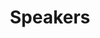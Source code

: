 ---
#######################
## To keep any param unused, just leave its value as empty. Nothing after the : for the param
#######################
########################
# Required params for each section
id: 6 # id of the section used for id'ing the section in classes
is_active: "no"
title: "Speakers"
bg_color: "#014a99" # please use hex values
has_fetched_data: "yes"
is_speaker_data: "yes"
#################################
css_classes_fetched_row: "my-5 row row-cols-sm-1 row-cols-md-3"
css_classes_fetched_col: "my-3 text-center"
# Container and grid classes
css_classes_container: "container pt-5 pb-5"
css_classes_row: "row"
# Classes for grid columns
css_classes_col_one: "col-sm-12"
#################################
# CSS classes for the params above
css_classes_title: "fw-bold display-3 text-white"
---